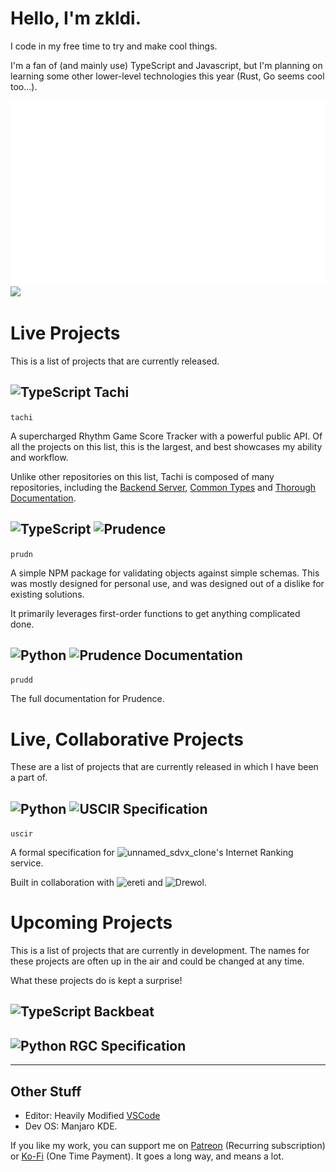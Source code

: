 # Hello, I'm zkldi.

I code in my free time to try and make cool things.

I'm a fan of (and mainly use) TypeScript and Javascript, but I'm planning on learning some other lower-level technologies this year (Rust, Go seems cool too...).

![](https://github.com/zkldi/github-stats/blob/master/generated/overview.svg)
![](https://github.com/username/github-stats/blob/master/generated/languages.svg)

# Live Projects

This is a list of projects that are currently released.

## ![TypeScript](https://raw.githubusercontent.com/abranhe/programming-languages-logos/master/src/typescript/typescript_32x32.png) Tachi
`tachi`

A supercharged Rhythm Game Score Tracker with a powerful public API. Of all the projects on this list, this is the largest, and best showcases my ability and workflow.

Unlike other repositories on this list, Tachi is composed of many repositories, including the [Backend Server](https://github.com/zkldi/tachi-server), [Common Types](https://github.com/zkldi/tachi-common) and [Thorough Documentation](https://github.com/zkldi/tachi-docs).

## ![TypeScript](https://raw.githubusercontent.com/abranhe/programming-languages-logos/master/src/typescript/typescript_32x32.png) ![Prudence](https://github.com/zkldi/Prudence)
`prudn`

A simple NPM package for validating objects against simple schemas. This was mostly designed for personal use, and was designed out of a dislike for existing solutions.

It primarily leverages first-order functions to get anything complicated done.

## ![Python](https://raw.githubusercontent.com/abranhe/programming-languages-logos/master/src/python/python_32x32.png) ![Prudence Documentation](https://github.com/zkldi/prudence-docs)
`prudd`

The full documentation for Prudence.

# Live, Collaborative Projects

These are a list of projects that are currently released in which I have been a part of.

## ![Python](https://raw.githubusercontent.com/abranhe/programming-languages-logos/master/src/python/python_32x32.png) ![USCIR Specification](https://github.com/zkldi/uscir-spec)
`uscir`

A formal specification for ![unnamed_sdvx_clone](https://github.com/Drewol/unnamed_sdvx_clone)'s Internet Ranking service.

Built in collaboration with ![ereti](https://github.com/ereti) and ![Drewol](https://github.com/Drewol).

# Upcoming Projects

This is a list of projects that are currently in development. The names for these projects are often up in the air and could be changed at any time.

What these projects do is kept a surprise!

## ![TypeScript](https://raw.githubusercontent.com/abranhe/programming-languages-logos/master/src/typescript/typescript_32x32.png) Backbeat

## ![Python](https://raw.githubusercontent.com/abranhe/programming-languages-logos/master/src/python/python_32x32.png) RGC Specification

*****

## Other Stuff

- Editor: Heavily Modified [VSCode](https://github.com/microsoft/vscode)
- Dev OS: Manjaro KDE.

If you like my work, you can support me on [Patreon](https://patreon.com/zkldi) (Recurring subscription) or [Ko-Fi](https://ko-fi.com/zkldi) (One Time Payment). It goes a long way, and means a lot.
